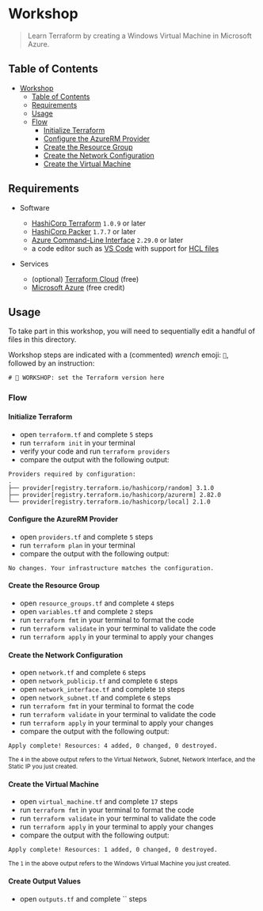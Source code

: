 # Workshop

> Learn Terraform by creating a Windows Virtual Machine in Microsoft Azure.

## Table of Contents

- [Workshop](#workshop)
  - [Table of Contents](#table-of-contents)
  - [Requirements](#requirements)
  - [Usage](#usage)
  - [Flow](#flow)
    - [Initialize Terraform](#initialize-terraform)
    - [Configure the AzureRM Provider](#configure-the-azurerm-provider)
    - [Create the Resource Group](#create-the-resource-group)
    - [Create the Network Configuration](#create-the-network-configuration)
    - [Create the Virtual Machine](#create-the-virtual-machine)

## Requirements

* Software
  * [HashiCorp Terraform](https://www.terraform.io/downloads.html) `1.0.9` or later
  * [HashiCorp Packer](https://www.packer.io/downloads) `1.7.7` or later
  * [Azure Command-Line Interface](https://docs.microsoft.com/en-us/cli/azure/) `2.29.0` or later
  * a code editor such as [VS Code](https://code.visualstudio.com) with support for [HCL files](https://marketplace.visualstudio.com/items?itemName=HashiCorp.terraform)

* Services
  * (optional) [Terraform Cloud](https://app.terraform.io/signup/account) (free)
  * [Microsoft Azure](https://azure.microsoft.com/en-us/free/) (free credit)

## Usage

To take part in this workshop, you will need to sequentially edit a handful of files in this directory.

Workshop steps are indicated with a (commented) _wrench_ emoji: `🔧`, followed by an instruction:

```hcl
# 🔧 WORKSHOP: set the Terraform version here
```

### Flow

#### Initialize Terraform

* open `terraform.tf` and complete `5` steps
* run `terraform init` in your terminal
* verify your code and run `terraform providers`
* compare the output with the following output:

```shell
Providers required by configuration:
.
├── provider[registry.terraform.io/hashicorp/random] 3.1.0
├── provider[registry.terraform.io/hashicorp/azurerm] 2.82.0
└── provider[registry.terraform.io/hashicorp/local] 2.1.0
```

#### Configure the AzureRM Provider

* open `providers.tf` and complete `5` steps
* run `terraform plan` in your terminal
* compare the output with the following output:

```shell
No changes. Your infrastructure matches the configuration.
```

#### Create the Resource Group

* open `resource_groups.tf` and complete `4` steps
* open `variables.tf` and complete `2` steps
* run `terraform fmt` in your terminal to format the code
* run `terraform validate` in your terminal to validate the code
* run `terraform apply` in your terminal to apply your changes

#### Create the Network Configuration

* open `network.tf` and complete `6` steps
* open `network_publicip.tf` and complete `6` steps
* open `network_interface.tf` and complete `10` steps
* open `network_subnet.tf` and complete `6` steps
* run `terraform fmt` in your terminal to format the code
* run `terraform validate` in your terminal to validate the code
* run `terraform apply` in your terminal to apply your changes
* compare the output with the following output:

```shell
Apply complete! Resources: 4 added, 0 changed, 0 destroyed.
```

<small>The `4` in the above output refers to the Virtual Network, Subnet, Network Interface, and the Static IP you just created.</small>

#### Create the Virtual Machine

* open `virtual_machine.tf` and complete `17` steps
* run `terraform fmt` in your terminal to format the code
* run `terraform validate` in your terminal to validate the code
* run `terraform apply` in your terminal to apply your changes
* compare the output with the following output:

```shell
Apply complete! Resources: 1 added, 0 changed, 0 destroyed.
```

<small>The `1` in the above output refers to the Windows Virtual Machine you just created.</small>

#### Create Output Values

* open `outputs.tf` and complete `` steps
